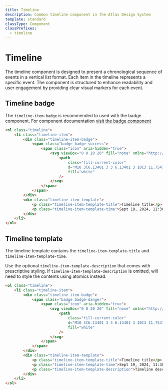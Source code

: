 ```yaml
---
title: Timeline
description: Common timeline component in the Atlas Design System
template: standard
classType: Component
classPrefixes:
  - timeline
---
```


# Timeline

The timeline component is designed to present a chronological sequence of events in a vertical list format. Each item in the timeline represents a specific event. The component is structured to enhance readability and user engagement by providing clear visual markers for each event.

## Timeline badge

The `timeline-item-badge` is recommended to used with the badge component. For component documentation [visit the badge component](../components/badge.md)


```html
<ol class="timeline">
	<li class="timeline-item">
		<div class="timeline-item-badge">
			<span class="badge badge-success">
				<span class="icon" aria-hidden="true">
					<svg viewBox="0 0 20 20" fill="none" xmlns="http://www.w3.org/2000/svg">
						<path
							class="fill-current-color"
							d="M10 3C6.13401 3 3 6.13401 3 10C3 11.7547 3.64565 13.3586 4.71233 14.5872L8.94781 10.4185C9.5316 9.84393 10.4684 9.84393 11.0522 10.4185L15.2877 14.5872C16.3544 13.3586 17 11.7547 17 10C17 6.13401 13.866 3 10 3ZM10 17C11.7513 17 13.3525 16.3568 14.5801 15.2938L10.3507 11.1312C10.1561 10.9397 9.84387 10.9397 9.64927 11.1312L5.41994 15.2938C6.64753 16.3568 8.24866 17 10 17ZM2 10C2 5.58172 5.58172 2 10 2C14.4183 2 18 5.58172 18 10C18 14.4183 14.4183 18 10 18C5.58172 18 2 14.4183 2 10ZM13 7.5C13 7.22386 12.7761 7 12.5 7C12.2239 7 12 7.22386 12 7.5C12 7.77614 12.2239 8 12.5 8C12.7761 8 13 7.77614 13 7.5ZM14 7.5C14 8.32843 13.3284 9 12.5 9C11.6716 9 11 8.32843 11 7.5C11 6.67157 11.6716 6 12.5 6C13.3284 6 14 6.67157 14 7.5Z"
							fill="white"
						/>
					</svg>
				</span>
			</span>
		</div>
		<div class="timeline-item-template">
			<p class="timeline-item-template-title">Timeline title</p>
			<p class="timeline-item-template-time">Sept 19, 2024, 11:30 AM</p>
		</div>
	</li>
</ol>
```

## Timeline template

The timeline template contains the `timeline-item-template-title` and `timeline-item-template-time`.

Use the optional `timeline-item-template-description` that comes with prescriptive styling. If `timeline-item-template-description` is omitted, will need to style the contents using atomics instead.

```html
<ol class="timeline">
	<li class="timeline-item">
		<div class="timeline-item-badge">
			<span class="badge badge-danger">
				<span class="icon" aria-hidden="true">
					<svg viewBox="0 0 20 20" fill="none" xmlns="http://www.w3.org/2000/svg">
						<path
							class="fill-current-color"
							d="M10 3C6.13401 3 3 6.13401 3 10C3 11.7547 3.64565 13.3586 4.71233 14.5872L8.94781 10.4185C9.5316 9.84393 10.4684 9.84393 11.0522 10.4185L15.2877 14.5872C16.3544 13.3586 17 11.7547 17 10C17 6.13401 13.866 3 10 3ZM10 17C11.7513 17 13.3525 16.3568 14.5801 15.2938L10.3507 11.1312C10.1561 10.9397 9.84387 10.9397 9.64927 11.1312L5.41994 15.2938C6.64753 16.3568 8.24866 17 10 17ZM2 10C2 5.58172 5.58172 2 10 2C14.4183 2 18 5.58172 18 10C18 14.4183 14.4183 18 10 18C5.58172 18 2 14.4183 2 10ZM13 7.5C13 7.22386 12.7761 7 12.5 7C12.2239 7 12 7.22386 12 7.5C12 7.77614 12.2239 8 12.5 8C12.7761 8 13 7.77614 13 7.5ZM14 7.5C14 8.32843 13.3284 9 12.5 9C11.6716 9 11 8.32843 11 7.5C11 6.67157 11.6716 6 12.5 6C13.3284 6 14 6.67157 14 7.5Z"
							fill="white"
						/>
					</svg>
				</span>
			</span>
		</div>
		<div class="timeline-item-template">
			<p class="timeline-item-template-title">Timeline title</p>
			<p class="timeline-item-template-time">Sept 19, 2024, 11:30 AM</p>
			<p class="timeline-item-template-description">Timeline description</p>
		</div>
	</li>
</ol>
```
